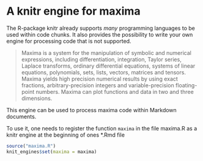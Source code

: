 A knitr engine for maxima
================

<!-- README.md is generated from README.Rmd. Please edit that file -->

The R-package knitr already supports *many* programming languages to be
used within code chunks. It also provides the possibility to write your
own engine for processing code that is not supported.

> Maxima is a system for the manipulation of symbolic and numerical
> expressions, including differentiation, integration, Taylor series,
> Laplace transforms, ordinary differential equations, systems of linear
> equations, polynomials, sets, lists, vectors, matrices and tensors.
> Maxima yields high precision numerical results by using exact
> fractions, arbitrary-precision integers and variable-precision
> floating-point numbers. Maxima can plot functions and data in two and
> three dimensions.

This engine can be used to process maxima code within Markdown
documents.

To use it, one needs to register the function `maxima` in the file
maxima.R as a knitr engine at the beginning of ones \*.Rmd file

``` r
source("maxima.R")
knit_engines$set(maxima = maxima)
```

